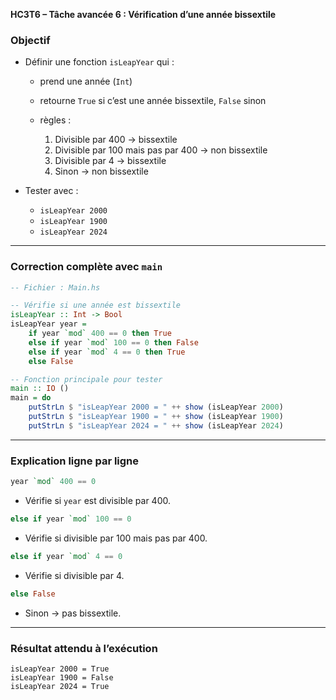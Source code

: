 **HC3T6 – Tâche avancée 6 : Vérification d’une année bissextile**

###  Objectif

* Définir une fonction `isLeapYear` qui :

  * prend une année (`Int`)
  * retourne `True` si c’est une année bissextile, `False` sinon
  * règles :

    1. Divisible par 400 → bissextile
    2. Divisible par 100 mais pas par 400 → non bissextile
    3. Divisible par 4 → bissextile
    4. Sinon → non bissextile
* Tester avec :

  * `isLeapYear 2000`
  * `isLeapYear 1900`
  * `isLeapYear 2024`

---

###  Correction complète avec `main`

```haskell
-- Fichier : Main.hs

-- Vérifie si une année est bissextile
isLeapYear :: Int -> Bool
isLeapYear year =
    if year `mod` 400 == 0 then True
    else if year `mod` 100 == 0 then False
    else if year `mod` 4 == 0 then True
    else False

-- Fonction principale pour tester
main :: IO ()
main = do
    putStrLn $ "isLeapYear 2000 = " ++ show (isLeapYear 2000)
    putStrLn $ "isLeapYear 1900 = " ++ show (isLeapYear 1900)
    putStrLn $ "isLeapYear 2024 = " ++ show (isLeapYear 2024)
```

---

###  Explication ligne par ligne

```haskell
year `mod` 400 == 0
```

* Vérifie si `year` est divisible par 400.

```haskell
else if year `mod` 100 == 0
```

* Vérifie si divisible par 100 mais pas par 400.

```haskell
else if year `mod` 4 == 0
```

* Vérifie si divisible par 4.

```haskell
else False
```

* Sinon → pas bissextile.

---

###  Résultat attendu à l’exécution

```
isLeapYear 2000 = True
isLeapYear 1900 = False
isLeapYear 2024 = True
